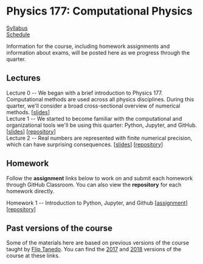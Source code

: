 # Physics 177: Computational Physics

[Syllabus](./syllabus.html)  
[Schedule](./schedule.html)  

Information for the course, including homework assignments and information about exams, will be posted here as we progress through the quarter.

## Lectures

Lecture 0 -- We began with a brief introduction to Physics 177. Computational methods are used across all physics disciplines. During this quarter, we'll consider a broad cross-sectional overview of numerical methods. [[slides](https://docs.google.com/presentation/d/1e_DADGGG-jxWuMM77yqZBbml25ItlAGIXIVb8c4HO34/edit?usp=sharing)]  
Lecture 1 -- We started to become familiar with the computational and organizational tools we'll be using this quarter: Python, Jupyter, and GitHub. [[slides](https://docs.google.com/presentation/d/1psQXmIiOB9k7jzUYAn0iMPfP5DaFF6zQ7NkxwhJG-YE/edit?usp=sharing)] [[repository](https://github.com/Physics177-2019/lecture-1)]  
Lecture 2 -- Real numbers are represented with finite numerical precision, which can have surprising consequences. [[slides](https://docs.google.com/presentation/d/17xPbJKHU4j6qgZ9KTQKYJ4ByJbX2EV2-_86DhZgFdrc/edit?usp=sharing)] [[repository](https://github.com/Physics177-2019/lecture-2)]

## Homework

Follow the **assignment** links below to work on and submit each homework through GitHub Classroom. You can also view the **repository** for each homework directly.

Homework 1 -- Introduction to Python, Jupyter, and Github [[assignment](https://classroom.github.com/a/D8ElyCbC)] [[repository](https://github.com/Physics177-2019/homework-1)]


## Past versions of the course

Some of the materials here are based on previous versions of the course taught by [Flip Tanedo](https://theory.ucr.edu/flip/). You can find the [2017](https://github.com/Physics177-2017) and [2018](https://physics177-2018.github.io/) versions of the course at these links.
